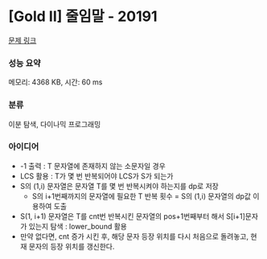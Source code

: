 # [Gold II] 줄임말 - 20191 

[문제 링크](https://www.acmicpc.net/problem/20191) 

### 성능 요약

메모리: 4368 KB, 시간: 60 ms

### 분류

이분 탐색, 다이나믹 프로그래밍

### 아이디어

- -1 출력 : T 문자열에 존재하지 않는 소문자일 경우
- LCS 활용 : T가 몇 번 반복되어야 LCS가 S가 되는가
- S의 (1,i) 문자열은 문자열 T를 몇 번 반복시켜야 하는지를 dp로 저장
  - S의 i+1번째까지의 문자열에 필요한 T 반복 횟수 = S의 (1,i) 문자열의 dp값 이용하여 도출
- S(1, i+1) 문자열은 T를 cnt번 반복시킨 문자열의 pos+1번째부터 해서 S[i+1]문자가 있는지 탐색 : lower_bound 활용
- 만약 없다면, cnt 증가 시킨 후, 해당 문자 등장 위치를 다시 처음으로 돌려놓고, 현재 문자의 등장 위치를 갱신한다.
